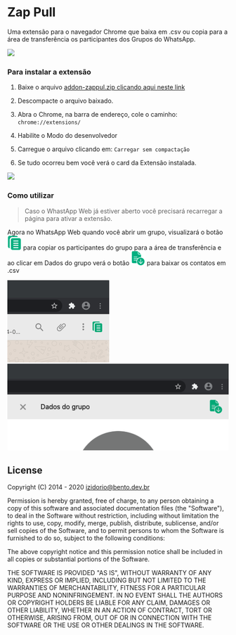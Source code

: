 # Zap Pull
Uma extensão para o navegador Chrome que baixa em .csv ou copia para a área de transferência os participantes dos Grupos do WhatsApp.

![](./common/00.gif)

### Para instalar a extensão

1. Baixe o arquivo [addon-zappul.zip clicando aqui neste link](https://github.com/izidorio/addon-zappull/releases/download/0.5.3/addon-zappull.zip)

2. Descompacte o arquivo baixado.

3. Abra o Chrome, na barra de endereço, cole o caminho: `chrome://extensions/`

4. Habilite o Modo do desenvolvedor

5. Carregue o arquivo clicando em: `Carregar sem compactação`

6. Se tudo ocorreu bem você verá o card da Extensão instalada.

![](./common/01.gif)<br>

### Como utilizar

> Caso o WhastApp Web já estiver aberto você precisará recarregar a página para ativar a extensão.

Agora no WhatsApp Web quando você abrir um grupo,  visualizará o botão ![](./common/btn-copy.png) para copiar os participantes do grupo para a área de transferência e ao clicar em Dados do grupo verá o botão ![](./common/btn-csv.png) para baixar os contatos em .csv


![](./common/chrome1.png)<br /> 
![](./common/chrome2.png)<br />

## License

Copyright (C) 2014 - 2020 <izidorio@bento.dev.br>

Permission is hereby granted, free of charge, to any person obtaining a copy of
this software and associated documentation files (the "Software"), to deal in
the Software without restriction, including without limitation the rights to
use, copy, modify, merge, publish, distribute, sublicense, and/or sell copies
of the Software, and to permit persons to whom the Software is furnished to do
so, subject to the following conditions:

The above copyright notice and this permission notice shall be included in all
copies or substantial portions of the Software.

THE SOFTWARE IS PROVIDED "AS IS", WITHOUT WARRANTY OF ANY KIND, EXPRESS OR
IMPLIED, INCLUDING BUT NOT LIMITED TO THE WARRANTIES OF MERCHANTABILITY,
FITNESS FOR A PARTICULAR PURPOSE AND NONINFRINGEMENT. IN NO EVENT SHALL THE
AUTHORS OR COPYRIGHT HOLDERS BE LIABLE FOR ANY CLAIM, DAMAGES OR OTHER
LIABILITY, WHETHER IN AN ACTION OF CONTRACT, TORT OR OTHERWISE, ARISING FROM,
OUT OF OR IN CONNECTION WITH THE SOFTWARE OR THE USE OR OTHER DEALINGS IN THE
SOFTWARE.